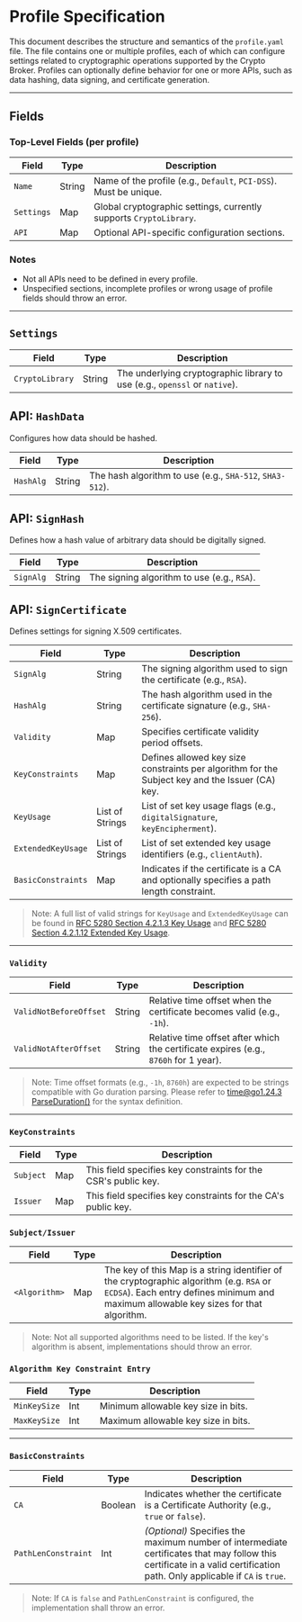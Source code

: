 # Profile Specification

This document describes the structure and semantics of the `profile.yaml` file. The file contains one or multiple profiles, each of which can configure settings related to cryptographic operations supported by the Crypto Broker. Profiles can optionally define behavior for one or more APIs, such as data hashing, data signing, and certificate generation.

---

## Fields

### Top-Level Fields (per profile)

| Field       | Type   | Description |
|-------------|--------|-------------|
| `Name`      | String | Name of the profile (e.g., `Default`, `PCI-DSS`). Must be unique. |
| `Settings`  | Map    | Global cryptographic settings, currently supports `CryptoLibrary`. |
| `API`       | Map    | Optional API-specific configuration sections. |

### Notes

- Not all APIs need to be defined in every profile.
- Unspecified sections, incomplete profiles or wrong usage of profile fields should throw an error.

---

## `Settings`

| Field            | Type   | Description |
|------------------|--------|-------------|
| `CryptoLibrary`  | String | The underlying cryptographic library to use (e.g., `openssl` or `native`). |

## API: `HashData`

Configures how data should be hashed.

| Field     | Type   | Description |
|-----------|--------|-------------|
| `HashAlg` | String | The hash algorithm to use (e.g., `SHA-512`, `SHA3-512`). |

## API: `SignHash`

Defines how a hash value of arbitrary data should be digitally signed.

| Field     | Type   | Description |
|-----------|--------|-------------|
| `SignAlg` | String | The signing algorithm to use (e.g., `RSA`). |

## API: `SignCertificate`

Defines settings for signing X.509 certificates.

| Field                     | Type            | Description |
|---------------------------|-----------------|-------------|
| `SignAlg`                 | String          | The signing algorithm used to sign the certificate (e.g., `RSA`). |
| `HashAlg`                 | String          | The hash algorithm used in the certificate signature (e.g., `SHA-256`). |
| `Validity`                | Map             | Specifies certificate validity period offsets. |
| `KeyConstraints`          | Map             | Defines allowed key size constraints per algorithm for the Subject key and the Issuer (CA) key. |
| `KeyUsage`                | List of Strings | List of set key usage flags (e.g., `digitalSignature`, `keyEncipherment`). |
| `ExtendedKeyUsage`        | List of Strings | List of set extended key usage identifiers (e.g., `clientAuth`). |
| `BasicConstraints`        | Map             | Indicates if the certificate is a CA and optionally specifies a path length constraint. |

> Note: A full list of valid strings for `KeyUsage` and `ExtendedKeyUsage` can be found in [RFC 5280 Section 4.2.1.3 Key Usage](https://datatracker.ietf.org/doc/html/rfc5280#section-4.2.1.3) and [RFC 5280 Section 4.2.1.12 Extended Key Usage](https://datatracker.ietf.org/doc/html/rfc5280#section-4.2.1.12).

---

### `Validity`

| Field                  | Type   | Description |
|------------------------|--------|-------------|
| `ValidNotBeforeOffset` | String | Relative time offset when the certificate becomes valid (e.g., `-1h`). |
| `ValidNotAfterOffset`  | String | Relative time offset after which the certificate expires (e.g., `8760h` for 1 year). |

> Note: Time offset formats (e.g., `-1h`, `8760h`) are expected to be strings compatible with Go duration parsing. Please refer to [time@go1.24.3 ParseDuration()](https://pkg.go.dev/time@go1.24.3#ParseDuration) for the syntax definition.

---

### `KeyConstraints`

| Field        | Type   | Description |
|--------------|--------|-------------|
| `Subject`    | Map    | This field specifies key constraints for the CSR's public key. |
| `Issuer`     | Map    | This field specifies key constraints for the CA's public key. |

### `Subject/Issuer`

| Field        | Type   | Description |
|--------------|--------|-------------|
| `<Algorithm>`| Map    | The key of this Map is a string identifier of the cryptographic algorithm (e.g. `RSA` or `ECDSA`). Each entry defines minimum and maximum allowable key sizes for that algorithm. |

> Note: Not all supported algorithms need to be listed. If the key's algorithm is absent, implementations should throw an error.

### `Algorithm Key Constraint Entry`

| Field       | Type   | Description |
|-------------|--------|-------------|
| `MinKeySize`| Int    | Minimum allowable key size in bits. |
| `MaxKeySize`| Int    | Maximum allowable key size in bits. |

---

### `BasicConstraints`

| Field              | Type    | Description |
|--------------------|---------|-------------|
| `CA`               | Boolean | Indicates whether the certificate is a Certificate Authority (e.g., `true` or `false`). |
| `PathLenConstraint`| Int     | *(Optional)* Specifies the maximum number of intermediate certificates that may follow this certificate in a valid certification path. Only applicable if `CA` is `true`. |

> Note: If `CA` is `false` and `PathLenConstraint` is configured, the implementation shall throw an error.
